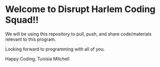 # Welcome to Disrupt Harlem Coding Squad!!

We will be using this repository to pull, push, and share code/materials relevant to this program.

Looking forward to programming with all of you.

Happy Coding, Tunisia Mitchell
